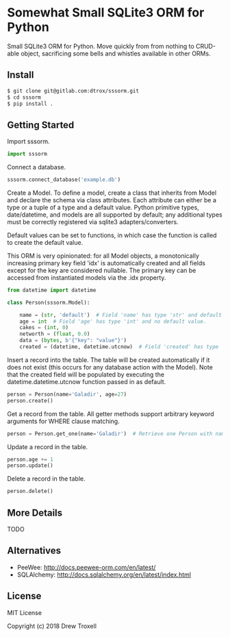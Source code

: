 # Somewhat Small SQLite3 ORM for Python

Small SQLite3 ORM for Python. Move quickly from from nothing to CRUD-able object, sacrificing some bells and whistles available in other ORMs.

## Install

```bash
$ git clone git@gitlab.com:dtrox/sssorm.git
$ cd sssorm
$ pip install .
```

## Getting Started

Import sssorm.

```python
import sssorm
```

Connect a database.

```python
sssorm.connect_database('example.db')
```

Create a Model. To define a model, create a class that inherits from Model and declare the schema via class attributes. Each attribute can either be a type or a tuple of a type and a default value. Python primitive types, date/datetime, and models are all supported by default; any additional types must be correctly registered via sqlite3 adapters/converters.

Default values can be set to functions, in which case the function is called to create the default value.

This ORM is very opinionated: for all Model objects, a monotonically increasing primary key field 'idx' is automatically created and all fields except for the key are considered nullable. The primary key can be accessed from instantiated models via the .idx property.

```python
from datetime import datetime

class Person(sssorm.Model):

    name = (str, 'default')  # Field 'name' has type 'str' and default value 'default'.
    age = int  # Field 'age' has type 'int' and no default value.
    cakes = (int, 0)
    networth = (float, 0.0)
    data = (bytes, b'{"key": "value"}')
    created = (datetime, datetime.utcnow)  # Field 'created' has type 'datetime' and default value the result of calling datetime.utcnow.
```

Insert a record into the table. The table will be created automatically if it does not exist (this occurs for any database action with the Model). Note that the created field will be populated by executing the datetime.datetime.utcnow function passed in as default.

```python
person = Person(name='Galadir', age=27)
person.create()
```

Get a record from the table. All getter methods support arbitrary keyword arguments for WHERE clause matching.

```python
person = Person.get_one(name='Galadir')  # Retrieve one Person with name == 'Galadir' from the database.
```

Update a record in the table.

```python
person.age += 1
person.update()
```

Delete a record in the table.

```python
person.delete()
```

## More Details

TODO

## Alternatives

* PeeWee: http://docs.peewee-orm.com/en/latest/
* SQLAlchemy: http://docs.sqlalchemy.org/en/latest/index.html

## License

MIT License

Copyright (c) 2018 Drew Troxell
